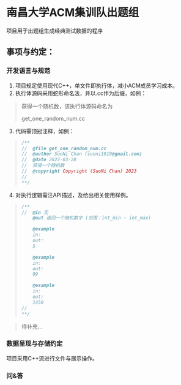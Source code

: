 # 南昌大学ACM集训队出题组

项目用于出题组生成经典测试数据的程序

## 事项与约定：

### 开发语言与规范

1. 项目规定使用现代C++，单文件即执行体，减小ACM成员学习成本。
2. 执行体源码采用蛇形命名法，并以.cc作为后缀，如例：

> 获得一个随机数，该执行体源码命名为
>
> get_one_random_num.cc

3. 代码需顶冠注释，如例：

> ```C++
> /**
> //  @file get_one_random_num.cc
> //  @author SuoNi Chan (suoni1919@gmail.com)
> //  @date 2023-03-28
> //  获得一个随机数
> //  @copyright Copyright (SuoNi Chan) 2023
> //  
> **/
> ```

4. 对执行逻辑需注API描述，及给出相关使用样例。

> ```C++
> /**
> //  @in 无
>     @out 返回一个随机数字 (范围：int_min ~ int_max)
>
>     @example
>     in:
>     out:
>     5
>
>     @example
>     in:
>     out:
>     99
>
>     @example
>     in:
>     out:
>     1450
> //  
> **/
>
> ```

> 待补充...

### 数据呈现与存储约定

项目采用C++流进行文件与展示操作。


### 问&答
